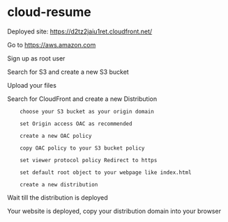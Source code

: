 # cloud-resume
Deployed site: https://d2tz2jaiu1ret.cloudfront.net/

Go to https://aws.amazon.com

Sign up as root user

Search for S3 and create a new S3 bucket

Upload your files

Search for CloudFront and create a new Distribution

        choose your S3 bucket as your origin domain

        set Origin access OAC as recommended

        create a new OAC policy

        copy OAC policy to your S3 bucket policy

        set viewer protocol policy Redirect to https

        set default root object to your webpage like index.html

        create a new distribution

Wait till the distribution is deployed

Your website is deployed, copy your distribution domain into your browser







